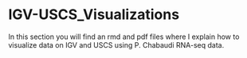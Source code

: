 # IGV-USCS_Visualizations
In this section you will find an rmd and pdf files where I explain how to visualize data on IGV and USCS using P. Chabaudi RNA-seq data. 
